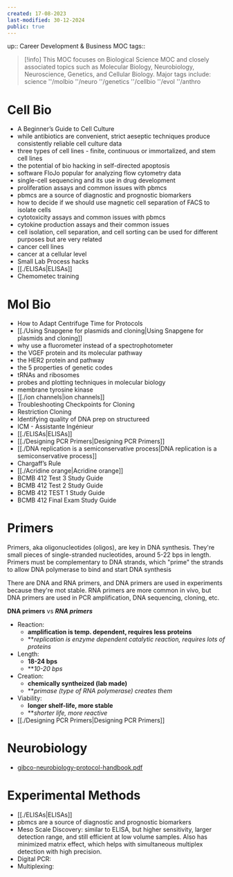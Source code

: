 ```yaml
---
created: 17-08-2023
last-modified: 30-12-2024
public: true
---
```


up:: Career Development & Business MOC
tags:: 

> [!info]
> This MOC focuses on Biological Science MOC and closely associated topics such as Molecular Biology, Neurobiology, Neuroscience, Genetics, and Cellular Biology.
> Major tags include:
 science
> ''/molbio
> ''/neuro
> ''/genetics
> ''/cellbio
> ''/evol
> ''/anthro


# Cell Bio
- A Beginner’s Guide to Cell Culture
- while antibiotics are convenient, strict aeseptic techniques produce consistently reliable cell culture data
- three types of cell lines - finite, continuous or immortalized, and stem cell lines
- the potential of bio hacking in self-directed apoptosis
- software FloJo popular for analyzing flow cytometry data
- single-cell sequencing and its use in drug development
- proliferation assays and common issues with pbmcs
- pbmcs are a source of diagnostic and prognostic biomarkers
- how to decide if we should use magnetic cell separation of FACS to isolate cells
- cytotoxicity assays and common issues with pbmcs
- cytokine production assays and their common issues
- cell isolation, cell separation, and cell sorting can be used for different purposes but are very related
- cancer cell lines
- cancer at a cellular level
- Small Lab Process hacks
- [[./ELISAs|ELISAs]]
- Chemometec training


# Mol Bio
- How to Adapt Centrifuge Time for Protocols
- [[./Using Snapgene for plasmids and cloning|Using Snapgene for plasmids and cloning]]
- why use a fluorometer instead of a spectrophotometer
- the VGEF protein and its molecular pathway
- the HER2 protein and pathway
- the 5 properties of genetic codes
- tRNAs and ribosomes
- probes and plotting techniques in molecular biology
- membrane tyrosine kinase
- [[./ion channels|ion channels]]
- Troubleshooting Checkpoints for Cloning
- Restriction Cloning
- Identifying quality of DNA prep on structureed
- ICM - Assistante Ingénieur
- [[./ELISAs|ELISAs]]
- [[./Designing PCR Primers|Designing PCR Primers]]
- [[./DNA replication is a semiconservative process|DNA replication is a semiconservative process]]
- Chargaff’s Rule
- [[./Acridine orange|Acridine orange]]
- BCMB 412 Test 3 Study Guide
- BCMB 412 Test 2 Study Guide
- BCMB 412 TEST 1 Study Guide
- BCMB 412 Final Exam Study Guide

# Primers
Primers, aka oligonucleotides (oligos), are key in DNA synthesis. They're small pieces of single-stranded nucleotides, around 5-22 bps in length. Primers must be complementary to DNA strands, which "prime" the strands to allow DNA polymerase to bind and start DNA synthesis

There are DNA and RNA primers, and DNA primers are used in experiments because they're mot stable. RNA primers are more common in vivo, but DNA primers are used in PCR amplification, DNA sequencing, cloning, etc.

**DNA primers** vs ***RNA primers***
* Reaction:
	* **amplification is temp. dependent, requires less proteins**
	* ***replication is enzyme dependent catalytic reaction, requires lots of proteins*
* Length:
	* **18-24 bps**
	* ***10-20 bps*
* Creation:
	* **chemically syntheized (lab made)**
	* ***primase (type of RNA polymerase) creates them*
* Viability:
	* **longer shelf-life, more stable**
	* ***shorter life, more reactive*
* [[./Designing PCR Primers|Designing PCR Primers]]

# Neurobiology
* [gibco-neurobiology-protocol-handbook.pdf](https://assets.thermofisher.com/TFS-Assets/BID/Handbooks/gibco-neurobiology-protocol-handbook.pdf)

# Experimental Methods
* [[./ELISAs|ELISAs]]
* pbmcs are a source of diagnostic and prognostic biomarkers
* Meso Scale Discovery: similar to ELISA, but higher sensitivity, larger detection range, and still efficient at low volume samples. Also has minimized matrix effect, which helps with simultaneous multiplex detection with high precision.
* Digital PCR:
* Multiplexing: 
